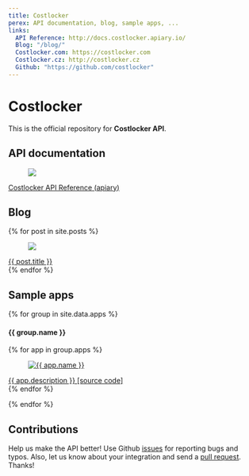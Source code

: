 ```yaml
---
title: Costlocker
perex: API documentation, blog, sample apps, ...
links:
  API Reference: http://docs.costlocker.apiary.io/
  Blog: "/blog/"
  Costlocker.com: https://costlocker.com
  Costlocker.cz: http://costlocker.cz
  Github: "https://github.com/costlocker"
---
```


# Costlocker

This is the official repository for **Costlocker API**.

## API documentation

<div class="app">
  <a href="http://docs.costlocker.apiary.io/#" target="_blank">
      <figure>
          <img src="https://static.apiary.io/assets/v6Zkz37_.png" />
      </figure>
      <span>Costlocker API Reference (apiary)</span>
  </a>
</div>

## Blog

<div id="blog">
  {% for post in site.posts %}
  <div class="app">
    <a href="{{ post.url }}">
        <figure>
            <img src="{{ post.icon }}" />
        </figure>
        <span>{{ post.title }}</span>
    </a>
  </div>
  {% endfor %}
</div>

## Sample apps

{% for group in site.data.apps %}

#### {{ group.name }}

{% for app in group.apps %}
<div class="app">
  <a href="{{ app.web }}" target="_blank">
    <figure>
      <img src="{{ app.icon }}" title="{{ app.name }}" />
    </figure>
    <span>{{ app.description }}</span>
  </a>
  <a href="{{ app.code }}" class="code">[source code]</a>
</div>
{% endfor %}

{% endfor %}

## Contributions

Help us make the API better! Use Github [issues](https://github.com/costlocker/costlocker.github.io/issues)
for reporting bugs and typos. Also, let us know about your integration and send a 
[pull request](https://github.com/costlocker/costlocker.github.io/pulls). Thanks!

